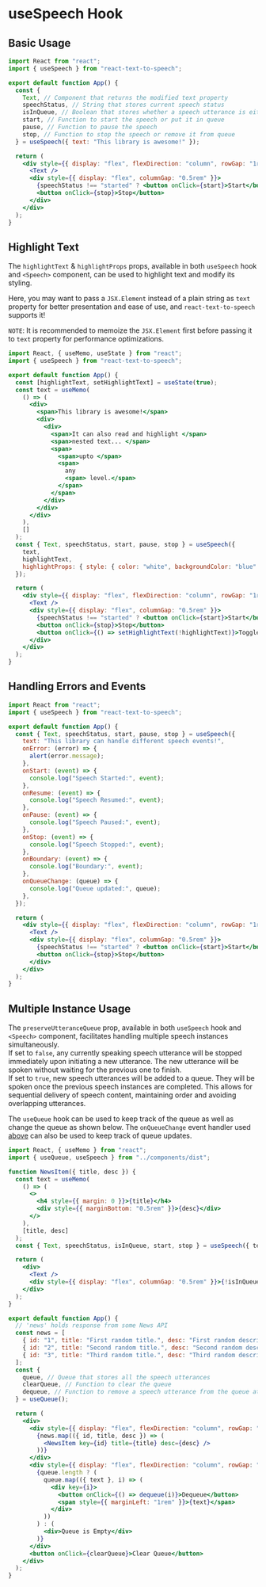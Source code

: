 # useSpeech Hook

## Basic Usage

```jsx
import React from "react";
import { useSpeech } from "react-text-to-speech";

export default function App() {
  const {
    Text, // Component that returns the modified text property
    speechStatus, // String that stores current speech status
    isInQueue, // Boolean that stores whether a speech utterance is either being spoken or present in queue
    start, // Function to start the speech or put it in queue
    pause, // Function to pause the speech
    stop, // Function to stop the speech or remove it from queue
  } = useSpeech({ text: "This library is awesome!" });

  return (
    <div style={{ display: "flex", flexDirection: "column", rowGap: "1rem" }}>
      <Text />
      <div style={{ display: "flex", columnGap: "0.5rem" }}>
        {speechStatus !== "started" ? <button onClick={start}>Start</button> : <button onClick={pause}>Pause</button>}
        <button onClick={stop}>Stop</button>
      </div>
    </div>
  );
}
```

## Highlight Text

The `highlightText` & `highlightProps` props, available in both `useSpeech` hook and `<Speech>` component, can be used to highlight text and modify its styling.

Here, you may want to pass a `JSX.Element` instead of a plain string as `text` property for better presentation and ease of use, and `react-text-to-speech` supports it!

`NOTE`: It is recommended to memoize the `JSX.Element` first before passing it to `text` property for performance optimizations.

```jsx
import React, { useMemo, useState } from "react";
import { useSpeech } from "react-text-to-speech";

export default function App() {
  const [highlightText, setHighlightText] = useState(true);
  const text = useMemo(
    () => (
      <div>
        <span>This library is awesome!</span>
        <div>
          <div>
            <span>It can also read and highlight </span>
            <span>nested text... </span>
            <span>
              <span>upto </span>
              <span>
                any
                <span> level.</span>
              </span>
            </span>
          </div>
        </div>
      </div>
    ),
    []
  );
  const { Text, speechStatus, start, pause, stop } = useSpeech({
    text,
    highlightText,
    highlightProps: { style: { color: "white", backgroundColor: "blue" } },
  });

  return (
    <div style={{ display: "flex", flexDirection: "column", rowGap: "1rem" }}>
      <Text />
      <div style={{ display: "flex", columnGap: "0.5rem" }}>
        {speechStatus !== "started" ? <button onClick={start}>Start</button> : <button onClick={pause}>Pause</button>}
        <button onClick={stop}>Stop</button>
        <button onClick={() => setHighlightText(!highlightText)}>Toggle Highlight Text</button>
      </div>
    </div>
  );
}
```

## Handling Errors and Events

```jsx
import React from "react";
import { useSpeech } from "react-text-to-speech";

export default function App() {
  const { Text, speechStatus, start, pause, stop } = useSpeech({
    text: "This library can handle different speech events!",
    onError: (error) => {
      alert(error.message);
    },
    onStart: (event) => {
      console.log("Speech Started:", event);
    },
    onResume: (event) => {
      console.log("Speech Resumed:", event);
    },
    onPause: (event) => {
      console.log("Speech Paused:", event);
    },
    onStop: (event) => {
      console.log("Speech Stopped:", event);
    },
    onBoundary: (event) => {
      console.log("Boundary:", event);
    },
    onQueueChange: (queue) => {
      console.log("Queue updated:", queue);
    },
  });

  return (
    <div style={{ display: "flex", flexDirection: "column", rowGap: "1rem" }}>
      <Text />
      <div style={{ display: "flex", columnGap: "0.5rem" }}>
        {speechStatus !== "started" ? <button onClick={start}>Start</button> : <button onClick={pause}>Pause</button>}
        <button onClick={stop}>Stop</button>
      </div>
    </div>
  );
}
```

## Multiple Instance Usage

The `preserveUtteranceQueue` prop, available in both `useSpeech` hook and `<Speech>` component, facilitates handling multiple speech instances simultaneously.\
If set to `false`, any currently speaking speech utterance will be stopped immediately upon initiating a new utterance. The new utterance will be spoken without waiting for the previous one to finish.\
If set to `true`, new speech utterances will be added to a queue. They will be spoken once the previous speech instances are completed. This allows for sequential delivery of speech content, maintaining order and avoiding overlapping utterances.

The `useQueue` hook can be used to keep track of the queue as well as change the queue as shown below. The `onQueueChange` event handler used [above](#handling-errors-and-events) can also be used to keep track of queue updates.

```jsx
import React, { useMemo } from "react";
import { useQueue, useSpeech } from "../components/dist";

function NewsItem({ title, desc }) {
  const text = useMemo(
    () => (
      <>
        <h4 style={{ margin: 0 }}>{title}</h4>
        <div style={{ marginBottom: "0.5rem" }}>{desc}</div>
      </>
    ),
    [title, desc]
  );
  const { Text, speechStatus, isInQueue, start, stop } = useSpeech({ text, preserveUtteranceQueue: true });

  return (
    <div>
      <Text />
      <div style={{ display: "flex", columnGap: "0.5rem" }}>{!isInQueue ? <button onClick={start}>Start</button> : <button onClick={stop}>Stop</button>}</div>
    </div>
  );
}

export default function App() {
  // 'news' holds response from some News API
  const news = [
    { id: "1", title: "First random title.", desc: "First random description." },
    { id: "2", title: "Second random title.", desc: "Second random description." },
    { id: "3", title: "Third random title.", desc: "Third random description." },
  ];
  const {
    queue, // Queue that stores all the speech utterances
    clearQueue, // Function to clear the queue
    dequeue, // Function to remove a speech utterance from the queue at a specific index
  } = useQueue();

  return (
    <div>
      <div style={{ display: "flex", flexDirection: "column", rowGap: "1rem" }}>
        {news.map(({ id, title, desc }) => (
          <NewsItem key={id} title={title} desc={desc} />
        ))}
      </div>
      <div style={{ display: "flex", flexDirection: "column", rowGap: "1rem", marginBlock: "2rem" }}>
        {queue.length ? (
          queue.map(({ text }, i) => (
            <div key={i}>
              <button onClick={() => dequeue(i)}>Dequeue</button>
              <span style={{ marginLeft: "1rem" }}>{text}</span>
            </div>
          ))
        ) : (
          <div>Queue is Empty</div>
        )}
      </div>
      <button onClick={clearQueue}>Clear Queue</button>
    </div>
  );
}
```